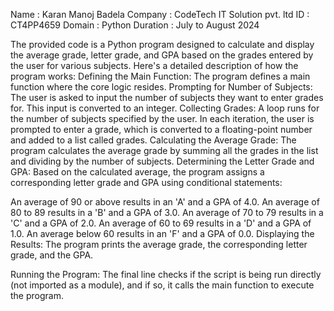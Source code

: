 Name : Karan Manoj Badela 
Company : CodeTech IT Solution pvt. ltd 
ID : CT4PP4659 Domain : Python 
Duration : July to August 2024

The provided code is a Python program designed to calculate and display the average grade, letter grade, and GPA based on the grades entered by the user for various subjects. 
Here's a detailed description of how the program works:
Defining the Main Function: The program defines a main function where the core logic resides.
Prompting for Number of Subjects: The user is asked to input the number of subjects they want to enter grades for. This input is converted to an integer.
Collecting Grades: A loop runs for the number of subjects specified by the user. In each iteration,
the user is prompted to enter a grade, which is converted to a floating-point number and added to a list called grades.
Calculating the Average Grade: The program calculates the average grade by summing all the grades in the list and dividing by the number of subjects.
Determining the Letter Grade and GPA: Based on the calculated average, the program assigns a corresponding letter grade and GPA using conditional statements:

An average of 90 or above results in an 'A' and a GPA of 4.0.
An average of 80 to 89 results in a 'B' and a GPA of 3.0.
An average of 70 to 79 results in a 'C' and a GPA of 2.0.
An average of 60 to 69 results in a 'D' and a GPA of 1.0.
An average below 60 results in an 'F' and a GPA of 0.0.
Displaying the Results: The program prints the average grade, the corresponding letter grade, and the GPA.

Running the Program: The final line checks if the script is being run directly (not imported as a module), and if so, it calls the main function to execute the program.
